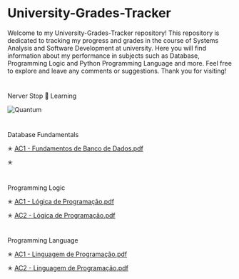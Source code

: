 # University-Grades-Tracker

Welcome to my University-Grades-Tracker repository! This repository is dedicated to tracking my progress and grades in the course of Systems Analysis and Software Development at university. Here you will find information about my performance in subjects such as Database, Programming Logic and Python Programming Language and more.
Feel free to explore and leave any comments or suggestions. 
Thank you for visiting!

#

Nerver Stop 🚀 Learning

![Quantum](https://github.com/FabianaCampanari/University-Grades-Tracker/assets/113218619/032bffdf-4232-4753-a765-8b7764498f90)

#

Database Fundamentals  

✭ [AC1 - Fundamentos de Banco de Dados.pdf](https://github.com/FabianaCampanari/University-Grades-Tracker/files/11571412/AC1.-.Fundamentos.de.Banco.de.Dados.pdf)

✭ 

#

Programming Logic

✭ [AC1 - Lógica de Programação.pdf](https://github.com/FabianaCampanari/University-Grades-Tracker/files/11571387/AC1.-.Logica.de.Programacao.pdf)

✭ [AC2 - Lógica de Programação.pdf](https://github.com/FabianaCampanari/University-Grades-Tracker/files/11571401/AC2.-.Logica.de.Programacao.pdf)



#

Programming Language

✭ [AC1 - Linguagem de Programação.pdf](https://github.com/FabianaCampanari/University-Grades-Tracker/files/11571350/AC1.-.Linguagem.de.Programacao.pdf)


✭ [AC2 - Linguagem de Programação.pdf](https://github.com/FabianaCampanari/University-Grades-Tracker/files/11571353/AC2.-.Linguagem.de.Programacao.pdf)





